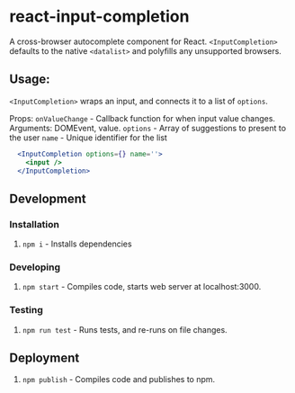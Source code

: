 # react-input-completion
A cross-browser autocomplete component for React. `<InputCompletion>` defaults to the native `<datalist>` and polyfills any unsupported browsers.

## Usage:

`<InputCompletion>` wraps an input, and connects it to a list of `options`.

Props:
  `onValueChange` - Callback function for when input value changes. Arguments: DOMEvent, value.
  `options` - Array of suggestions to present to the user
  `name` -  Unique identifier for the list

```jsx
  <InputCompletion options={} name=''>
    <input />
  </InputCompletion>
```

## Development

### Installation

1. `npm i` - Installs dependencies

### Developing

1. `npm start` - Compiles code, starts web server at localhost:3000.

### Testing

1. `npm run test` - Runs tests, and re-runs on file changes.

## Deployment

1. `npm publish` - Compiles code and publishes to npm.
